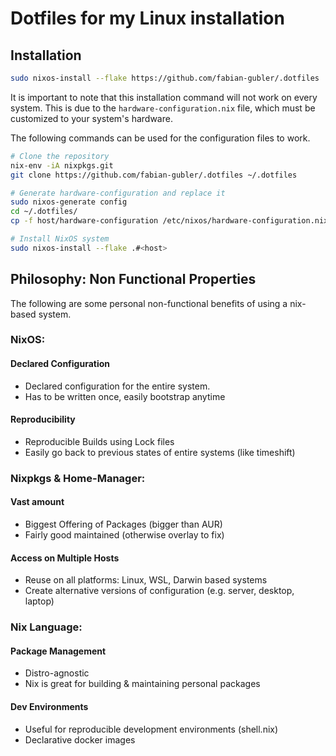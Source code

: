 # Dotfiles for my Linux installation

## Installation
```bash
sudo nixos-install --flake https://github.com/fabian-gubler/.dotfiles
```

It is important to note that this installation command will not work on every system.
This is due to the `hardware-configuration.nix` file, which must be customized to your system's hardware. 

The following commands can be used for the configuration files to work.

```bash
# Clone the repository
nix-env -iA nixpkgs.git
git clone https://github.com/fabian-gubler/.dotfiles ~/.dotfiles

# Generate hardware-configuration and replace it
sudo nixos-generate config
cd ~/.dotfiles/
cp -f host/hardware-configuration /etc/nixos/hardware-configuration.nix 

# Install NixOS system
sudo nixos-install --flake .#<host>

```

## Philosophy: Non Functional Properties
The following are some personal non-functional benefits of using a nix-based system.

### NixOS:
#### Declared Configuration 
- Declared configuration for the entire system. 
- Has to be written once, easily bootstrap anytime

#### Reproducibility
- Reproducible Builds using Lock files
- Easily go back to previous states of entire systems (like timeshift) 

### Nixpkgs & Home-Manager:
#### Vast amount 
- Biggest Offering of Packages (bigger than AUR)
- Fairly good maintained (otherwise overlay to fix)

#### Access on Multiple Hosts 
- Reuse on all platforms: Linux, WSL, Darwin based systems
- Create alternative versions of configuration (e.g. server, desktop, laptop)

### Nix Language:
#### Package Management
- Distro-agnostic 
- Nix is great for building & maintaining personal packages

#### Dev Environments
- Useful for reproducible development environments (shell.nix) 
- Declarative docker images
